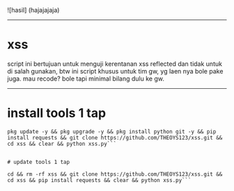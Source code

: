 ![hasil] (hajajajaja)

---

# xss
script ini bertujuan untuk menguji kerentanan xss reflected dan tidak untuk di salah gunakan, btw ini script khusus untuk tim gw, yg laen nya bole pake juga. mau recode? bole tapi minimal bilang dulu ke gw. 

---

# install tools 1 tap
```
pkg update -y && pkg upgrade -y && pkg install python git -y && pip install requests && git clone https://github.com/THEOYS123/xss.git && cd xss && clear && python xss.py```


# update tools 1 tap
```
```
cd && rm -rf xss && git clone https://github.com/THEOYS123/xss.git && cd xss && pip install requests && clear && python xss.py```
